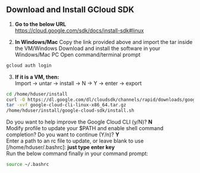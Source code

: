 
## Download and Install GCloud SDK ##

1. **Go to the below URL**  
https://cloud.google.com/sdk/docs/install-sdk#linux 

2. **In Windows/Mac**
Copy the link provided above and import the tar inside the VM/Windows
Download and install the software in your Windows/Mac PC
Open command/terminal prompt
```bash
gcloud auth login
```

3. **If it is a VM, then:**  
Import -> untar -> install -> N -> Y -> enter -> export
```bash
cd /home/hduser/install
curl -O https://dl.google.com/dl/cloudsdk/channels/rapid/downloads/google-cloud-cli-linux-x86_64.tar.gz
tar -xvf google-cloud-cli-linux-x86_64.tar.gz
/home/hduser/install/google-cloud-sdk/install.sh
```

Do you want to help improve the Google Cloud CLI (y/N)? **N**   
Modify profile to update your $PATH and enable shell command completion? Do you want to continue (Y/n)?  **Y**   
Enter a path to an rc file to update, or leave blank to use [/home/hduser/.bashrc]: **just type enter key**  
Run the below command finally in your command prompt:  
```bash
source ~/.bashrc
```